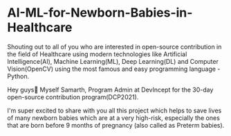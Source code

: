 # AI-ML-for-Newborn-Babies-in-Healthcare
Shouting out to all of you who are interested in open-source contribution in the field of Healthcare using modern technologies like Artificial Intelligence(AI), Machine Learning(ML), Deep Learning(DL) and Computer Vision(OpenCV) using the most famous and easy programming language - Python.

Hey guys👋 Myself Samarth, Program Admin at DevIncept for the 30-day open-source contribution program(DCP2021).

I'm super excited to share with you all this project which helps to save lives of many newborn babies which are at a very high-risk, especially the ones that are born before 9 months of pregnancy (also called as Preterm babies).

